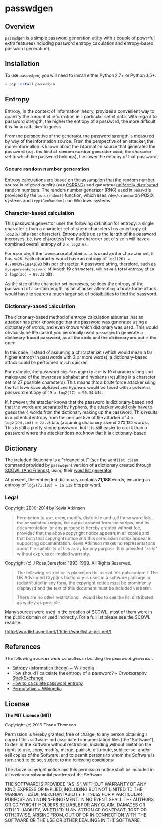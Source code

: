 # passwdgen

## Overview
`passwdgen` is a simple password generation utility with a couple of
powerful extra features (including password entropy calculation and
entropy-based password generation).


## Installation
To use `passwdgen`, you will need to install either Python 2.7+ or
Python 3.5+.

```bash
> pip install passwdgen
```


## Entropy
Entropy, in the context of information theory, provides a convenient
way to quantify the amount of information in a particular set of
data. With regard to password strength, the higher the entropy of
a password, the more difficult it is for an attacker to guess.

From the perspective of the generator, the password strength is measured
by way of the information source. From the perspective of an attacker,
the more information is known about the information source that
generated the password (e.g. the kind of random number generator used,
the character set to which the password belongs), the lower the entropy
of that password.

### Secure random number generation
Entropy calculations are based on the assumption that the random number
source is of *good quality* (see [CSPRNG](https://en.wikipedia.org/wiki/Cryptographically_secure_pseudorandom_number_generator))
and generates [uniformly distributed](https://en.wikipedia.org/wiki/Discrete_uniform_distribution)
random numbers. The random number generator (RNG) used in `passwd`
is provided by the `os.urandom()` function, which uses `/dev/urandom`
on POSIX systems and `CryptGenRandom()` on Windows systems.

### Character-based calculation
This password generator uses the following definition for entropy: a
single character `c` from a character set of size `n` characters has
an entropy of `log2(n)` bits (per character). Entropy adds up as the
length of the password increases, i.e. two characters from the character
set of size `n` will have a combined overall entropy of `2 x log2(n)`.

For example, if the lowercase alphabet `a..z` is used as the character
set, it has `n=26`. Each character would have an entropy of
`log2(26) = 4.700439718141093` bits per character. A password string,
therefore, such as `mysuperweakpassword` of length 19 characters, will
have a total entropy of `19 x log2(26) = 89.31` bits.

As the size of the character set increases, so does the entropy of the
password of a certain length, as an attacker attempting a brute force
attack would have to search a much larger set of possibilities to
find the password.

### Dictionary-based calculation
The dictionary-based method of entropy calculation assumes that an
attacker has prior knowledge that the password was generated using a
dictionary of words, and even knows which dictionary was used. This
would obviously be the case if you personally used `passwdgen` to
generate a dictionary-based password, as all the code and the dictionary
are out in the open.

In this case, instead of assuming a character set (which would mean
a far higher entropy in passwords with 2 or more words), a
dictionary-based attack could be performed much quicker.

For example, the password `dog-far-nightly-can` is 19 characters long
and makes use of the lowercase alphabet and hyphens (resulting in a
character set of 27 possible characters). This means that a
brute force attacker using the full lowercase alphabet and hyphens
would be faced with a potential password entropy of
`19 x log2(27) = 90.34` bits.

If, however, the attacker knows that the password is dictionary-based
and that the words are separated by hyphens, the attacker would only
have to guess the 4 words from the dictionary making up the password.
This results in a potential entropy from the perspective of the
attacker of `4 x log2(275,185) = 72.28` bits (assuming dictionary
size of 275,185 words). This is still a pretty strong password, but
it is still easier to crack than a password where the attacker does not
know that it is dictionary-based.


## Dictionary
The included dictionary is a "cleaned out" (see the `wordlist clean`
command provided by `passwdgen`) version of a dictionary created
through [SCOWL (And Friends)](http://wordlist.aspell.net/), using their
[word list generator](http://app.aspell.net/create).

At present, the embedded dictionary contains **71,188** words, ensuring
an entropy of `log2(71,188) = 16.119` bits per word.

### Legal
Copyright 2000-2014 by Kevin Atkinson

> Permission to use, copy, modify, distribute and sell these word
> lists, the associated scripts, the output created from the scripts,
> and its documentation for any purpose is hereby granted without fee,
> provided that the above copyright notice appears in all copies and
> that both that copyright notice and this permission notice appear in
> supporting documentation. Kevin Atkinson makes no representations
> about the suitability of this array for any purpose. It is provided
> "as is" without express or implied warranty.

Copyright (c) J Ross Beresford 1993-1999. All Rights Reserved.

> The following restriction is placed on the use of this publication:
> if The UK Advanced Cryptics Dictionary is used in a software package
> or redistributed in any form, the copyright notice must be
> prominently displayed and the text of this document must be included
> verbatim.
>
> There are no other restrictions: I would like to see the list
> distributed as widely as possible.

Many sources were used in the creation of SCOWL, most of them were in
the public domain or used indirectly.  For a full list please see the
SCOWL readme.

[http://wordlist.aspell.net/](http://wordlist.aspell.net/)


## References
The following sources were consulted in building the password generator:

* [Entropy (information theory) ~ Wikipedia](https://en.wikipedia.org/wiki/Entropy_(information_theory))
* [How should I calculate the entropy of a password? ~ Cryptography StackExchange](http://crypto.stackexchange.com/questions/374/how-should-i-calculate-the-entropy-of-a-password)
* [How to calculate password entropy](https://ritcyberselfdefense.wordpress.com/2011/09/24/how-to-calculate-password-entropy/)
* [Permutation ~ Wikipedia](https://en.wikipedia.org/wiki/Permutation)


## License
**The MIT License (MIT)**

Copyright (c) 2016 Thane Thomson

Permission is hereby granted, free of charge, to any person obtaining a copy of
this software and associated documentation files (the "Software"), to deal in
the Software without restriction, including without limitation the rights to
use, copy, modify, merge, publish, distribute, sublicense, and/or sell copies
of the Software, and to permit persons to whom the Software is furnished to do
so, subject to the following conditions:

The above copyright notice and this permission notice shall be included in all
copies or substantial portions of the Software.

THE SOFTWARE IS PROVIDED "AS IS", WITHOUT WARRANTY OF ANY KIND, EXPRESS OR
IMPLIED, INCLUDING BUT NOT LIMITED TO THE WARRANTIES OF MERCHANTABILITY,
FITNESS FOR A PARTICULAR PURPOSE AND NONINFRINGEMENT. IN NO EVENT SHALL THE
AUTHORS OR COPYRIGHT HOLDERS BE LIABLE FOR ANY CLAIM, DAMAGES OR OTHER
LIABILITY, WHETHER IN AN ACTION OF CONTRACT, TORT OR OTHERWISE, ARISING FROM,
OUT OF OR IN CONNECTION WITH THE SOFTWARE OR THE USE OR OTHER DEALINGS IN THE
SOFTWARE.
